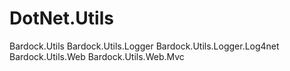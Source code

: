DotNet.Utils
============
Bardock.Utils
Bardock.Utils.Logger
Bardock.Utils.Logger.Log4net
Bardock.Utils.Web
Bardock.Utils.Web.Mvc